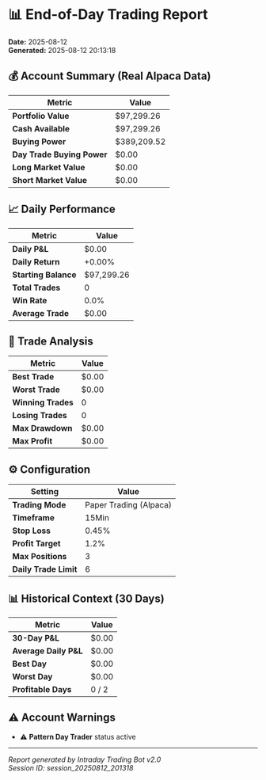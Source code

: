 # 📊 End-of-Day Trading Report
**Date:** 2025-08-12  
**Generated:** 2025-08-12 20:13:18

## 💰 Account Summary (Real Alpaca Data)
| Metric | Value |
|--------|-------|
| **Portfolio Value** | $97,299.26 |
| **Cash Available** | $97,299.26 |
| **Buying Power** | $389,209.52 |
| **Day Trade Buying Power** | $0.00 |
| **Long Market Value** | $0.00 |
| **Short Market Value** | $0.00 |

## 📈 Daily Performance
| Metric | Value |
|--------|-------|
| **Daily P&L** | $0.00 |
| **Daily Return** | +0.00% |
| **Starting Balance** | $97,299.26 |
| **Total Trades** | 0 |
| **Win Rate** | 0.0% |
| **Average Trade** | $0.00 |

## 🎯 Trade Analysis
| Metric | Value |
|--------|-------|
| **Best Trade** | $0.00 |
| **Worst Trade** | $0.00 |
| **Winning Trades** | 0 |
| **Losing Trades** | 0 |
| **Max Drawdown** | $0.00 |
| **Max Profit** | $0.00 |

## ⚙️ Configuration
| Setting | Value |
|---------|-------|
| **Trading Mode** | Paper Trading (Alpaca) |
| **Timeframe** | 15Min |
| **Stop Loss** | 0.45% |
| **Profit Target** | 1.2% |
| **Max Positions** | 3 |
| **Daily Trade Limit** | 6 |

## 📊 Historical Context (30 Days)
| Metric | Value |
|--------|-------|
| **30-Day P&L** | $0.00 |
| **Average Daily P&L** | $0.00 |
| **Best Day** | $0.00 |
| **Worst Day** | $0.00 |
| **Profitable Days** | 0 / 2 |

## ⚠️ Account Warnings
- ⚠️ **Pattern Day Trader** status active

---
*Report generated by Intraday Trading Bot v2.0*  
*Session ID: session_20250812_201318*